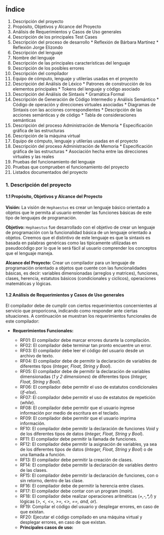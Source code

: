 ## Índice

1. Descripción del proyecto
  1. Propósito, Objetivos y Alcance del Proyecto
  2. Análisis de Requerimientos y Casos de Uso generales
  3. Descripción de los principales Test Cases
  4. Descripción del proceso de desarrollo
    * Reflexión de Bárbara Martínez
    * Reflexión Jorge Elizondo
2. Descripción del lenguaje
  1. Nombre del lenguaje
  2. Descripción de las principales características del lenguaje
  3. Descripción de los posibles errores
3. Descripción del compilador
  1. Equipo de cómputo, lenguaje y utilerías usadas en el proyecto
  2. Descripción del Análisis de Léxico
    * Patrones de construcción de los elementos principales
    * Tokens del lenguaje y código asociado
  3. Descripción del Análisis de Sintaxis
    * Gramática Formal
  4. Descripción de Generación de Código Intermedio y Análisis Semántico
    * Código de operación y direcciones virtuales asociadas
    * Diagramas de Sintaxis con las acciones correspondientes
    * Descripción de las acciones semánticas y de código
    * Tabla de consideraciones semánticas
  5. Descripción del proceso Administración de Memoria
    * Especificación gráfica de las estructuras
4. Descripción de la máquina virtual
  1. Equipo de cómputo, lenguaje y utilerías usadas en el proyecto
  2. Descripción del proceso Administración de Memoria
    * Especificación gráfica de las estructuras
    * Asociación hecha entre las direcciones virtuales y las reales
5. Pruebas del funcionamiento del lenguaje
  1. Pruebas que comprueben el funcionamiento del proyecto
6. Listados documentados del proyecto

### 1. Descripción del proyecto
#### 1.1 Propósito, Objetivos y Alcance del Proyecto
**Visión:**
La visión de `Hephaestus` es crear un lenguaje básico orientado a objetos que le permita al usuario entender las funciones básicas de este tipo de lenguajes de programación.

**Objetivo:**
`Hephaestus` fue desarrollado con el objetivo de crear un lenguaje de programación con la funcionalidad básica de un lenguaje orientado a objetos. Creemos que el distintivo de este lenguaje es que la sintaxis es basada en palabras genéricas como las típicamente utilizadas en pseudocódigo por lo que le será fácil al usuario comprender los conceptos que el lenguaje maneja.

**Alcance del Proyecto:**
Crear un compilador para un lenguaje de programación orientado a objetos que cuente con las funcionalidades básicas, es decir: variables dimensionadas (arreglos y matrices), funciones, clases, herencia, estatutos básicos (condicionales y ciclicos), operaciones matemáticas y lógicas.

#### 1.2 Análisis de Requerimientos y Casos de Uso generales
El compilador debe de cumplir con ciertos requerimientos concernientes al servicio que proporicona, indicando como responder ante ciertas situaciones. A continuación se muestran los requerimientos funcionales de este compilador:

- **Requerimientos Funcionales:**
  * RF01: El compilador debe marcar errores durante la compilación.
  * RF02: El compilador debe terminar tan pronto encuentre un error.
  * RF03: El compilador debe leer el código del usuario desde un archivo de texto.
  * RF04: El compilador debe de permitir la declaración de variables de diferentes tipos (*Integer, Float, String y Bool*).
  * RF05: El compilador debe de permitir la declaración de variables dimensionadas (*1 y 2 dimensiones*) de diferentes tipos (*Integer, Float, String y Bool*).
  * RF06: El compilador debe permitir el uso de estatutos condicionales (*if-else*).
  * RF07: El compilador debe permitir el uso de estatutos de repetición (*while*).
  * RF08: El compilador debe permitir que el usuario ingrese información por medio de escritura en el teclado.
  * RF09: El compilador debe permitir que el usuario imprima información.
  * RF10: El compilador debe permitir la declaración de funciones *Void* y de los diferentes tipos de datos (*Integer, Float, String y Bool*).
  * RF11: El compilador debe permitir la llamada de funciones.
  * RF12: El compilador debe permitir la asignación de variables, ya sea de los diferentes tipos de datos (*Integer, Float, String y Bool*) o de una llamada a función.
  * RF13: El compilador debe permitir la creación de clases.
  * RF14: El compilador debe permitir la declaración de variables dentro de las clases.
  * RF15: El compilador debe permitir la declaración de funciones, con o sin retorno, dentro de las clase.
  * RF16: El compilador debe de permitir la herencia entre clases.
  * RF17: El compilador debe contar con un program (*main*).
  * RF18: El compilador debe realizar operaciones aritméticas (*+,-,&ast;,/*) y lógicas (*>, <, <=, >=, <>, ==, and, or*).
  * RF19: Compilar el código del usuario y desplegar errores, en caso de que existan.
  * RF20: Ejecutar el código compilado en una máquina virtual y desplegar errores, en caso de que existan.

  - **Principales casos de uso:**
